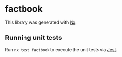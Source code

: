 # factbook

This library was generated with [Nx](https://nx.dev).

## Running unit tests

Run `nx test factbook` to execute the unit tests via [Jest](https://jestjs.io).
